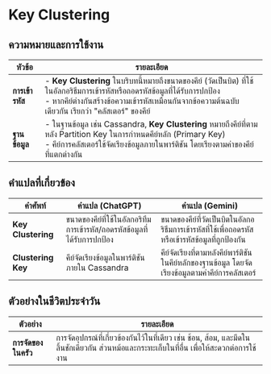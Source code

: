 # Key Clustering

## ความหมายและการใช้งาน

| **หัวข้อ**       | **รายละเอียด**                                                                                                                                                                                                                       |
|-------------------|------------------------------------------------------------------------------------------------------------------------------------------------------------------------------------------------------------------------------------|
| **การเข้ารหัส**   | - **Key Clustering** ในบริบทนี้หมายถึงขนาดของคีย์ (วัดเป็นบิต) ที่ใช้ในอัลกอริธึมการเข้ารหัสหรือถอดรหัสข้อมูลที่ได้รับการปกป้อง<br>- หากคีย์ต่างกันสร้างข้อความเข้ารหัสเหมือนกันจากข้อความต้นฉบับเดียวกัน เรียกว่า "คลัสเตอร์" ของคีย์  |
| **ฐานข้อมูล**     | - ในฐานข้อมูล เช่น Cassandra, **Key Clustering** หมายถึงคีย์ที่ตามหลัง Partition Key ในการกำหนดคีย์หลัก (Primary Key)<br>- คีย์การคลัสเตอร์ใช้จัดเรียงข้อมูลภายในพาร์ติชัน โดยเรียงตามค่าของคีย์ที่แตกต่างกัน                                   |

## คำแปลที่เกี่ยวข้อง

| **คำศัพท์**        | **คำแปล (ChatGPT)**                                                                                         | **คำแปล (Gemini)**                                                                                         |
|---------------------|-------------------------------------------------------------------------------------------------------------|------------------------------------------------------------------------------------------------------------|
| **Key Clustering**  | ขนาดของคีย์ที่ใช้ในอัลกอริทึมการเข้ารหัส/ถอดรหัสข้อมูลที่ได้รับการปกป้อง                                   | ขนาดของคีย์ที่วัดเป็นบิตในอัลกอริธึมการเข้ารหัสที่ใช้เพื่อถอดรหัสหรือเข้ารหัสข้อมูลที่ถูกป้องกัน         |
| **Clustering Key**  | คีย์จัดเรียงข้อมูลในพาร์ติชันภายใน Cassandra                                                              | คีย์จัดเรียงที่ตามหลังคีย์พาร์ติชันในคีย์หลักของฐานข้อมูล โดยจัดเรียงข้อมูลตามค่าคีย์การคลัสเตอร์       |

## ตัวอย่างในชีวิตประจำวัน

| **ตัวอย่าง**       | **รายละเอียด**                                                                                                                                                                |
|---------------------|-----------------------------------------------------------------------------------------------------------------------------------------------------------------------------|
| **การจัดของในครัว** | การจัดอุปกรณ์ที่เกี่ยวข้องกันไว้ในที่เดียว เช่น ช้อน, ส้อม, และมีดในลิ้นชักเดียวกัน ส่วนหม้อและกระทะเก็บในที่อื่น เพื่อให้สะดวกต่อการใช้งาน |
